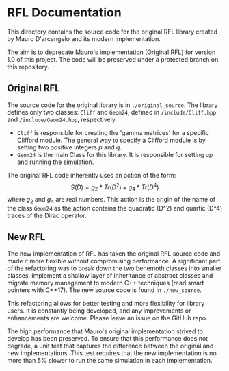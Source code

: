 # RFL Documentation
This directory contains the source code for the original RFL library created by Mauro D'arcangelo and its modern implementation.

The aim is to deprecate Mauro's implementation (Original RFL) for version 1.0 of this project.
The code will be preserved under a protected branch on this repository.

## Original RFL
The source code for the original library is in `./original_source`.
The library defines only two classes: `Cliff` and `Geom24`, defined in `/include/Cliff.hpp` and `/include/Geom24.hpp`, respectively.

- `Cliff` is responsible for creating the 'gamma matrices' for a specific Clifford module.
The general way to specify a Clifford module is by setting two positive integers $p$ and $q$.
- `Geom24` is the main Class for this library. It is responsible for setting up and running the simulation.

The original RFL code inherently uses an action of the form:
$$S(D) = g_2* Tr(D^2) + g_4*Tr(D^4) $$
where $g_2$ and $g_4$ are real numbers. This action is the origin of the name of the class `Geom24` as the action contains the quadratic (D^2) and quartic (D^4) traces of the Dirac operator.


## New RFL
The new implementation of RFL has taken the original RFL source code and made it more flexible without compromising performance. A significant part of the refactoring was to break down the two behemoth classes into smaller classes, implement a shallow layer of inheritance of abstract classes and migrate memory management to modern C++ techniques (read smart pointers with C++17).
The new source code is found in `./new_source`.

This refactoring allows for better testing and more flexibility for library users.
It is constantly being developed, and any improvements or enhancements are welcome. Please leave an issue on the GitHub repo.

The high performance that Mauro's original implementation strived to develop has been preserved.
To ensure that this performance does not degrade, a unit test that captures the difference between the original and new implementations.
This test requires that the new implementation is no more than 5% slower to run the same simulation in each implementation.
